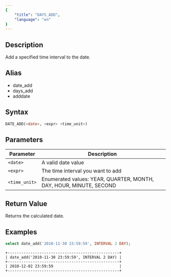 ```yaml
---
{
    "title": "DAYS_ADD",
    "language": "en"
}
---
```


## Description

Add a specified time interval to the date.

## Alias

- date_add
- days_add
- adddate

## Syntax

```sql
DATE_ADD(<date>, <expr> <time_unit>)
```

## Parameters

| Parameter | Description |
| -- | -- |
| `<date>` | A valid date value |
| `<expr>` | The time interval you want to add |
| `<time_unit>` | Enumerated values: YEAR, QUARTER, MONTH, DAY, HOUR, MINUTE, SECOND |

## Return Value

Returns the calculated date.

## Examples

```sql
select date_add('2010-11-30 23:59:59', INTERVAL 2 DAY);
```

```text
+-------------------------------------------------+
| date_add('2010-11-30 23:59:59', INTERVAL 2 DAY) |
+-------------------------------------------------+
| 2010-12-02 23:59:59                             |
+-------------------------------------------------+
```